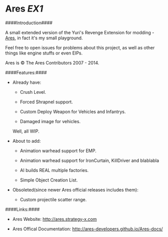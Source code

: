 Ares _EX1_
========

####Introduction####

A small extended version of the Yuri's Revenge Extension for modding - [Ares](https://github.com/Ares-Developers/Ares), in fact it's my small playground.

Feel free to open issues for problems about this project, as well as other things like engine stuffs or even EIPs.

Ares is © The Ares Contributors 2007 - 2014.

####Features:####

* Already have:

    * Crush Level.
    
    * Forced Shrapnel support.
    
    * Custom Deploy Weapon for Vehicles and Infantrys.
    
    * Damaged image for vehicles.
    
    Well, all WIP.

* About to add:

    * Animation warhead support for EMP.
    
    * Animation warhead support for IronCurtain, KillDriver and blablabla
    
    * AI builds REAL multiple factories.
    
    * Simple Object Creation List.
    
* Obsoleted(since newer Ares official releases includes them):

    * Custom projectile scatter range.

####Links:####

* Ares Website: <http://ares.strategy-x.com>

* Ares Offical Documentation: <http://ares-developers.github.io/Ares-docs/>
